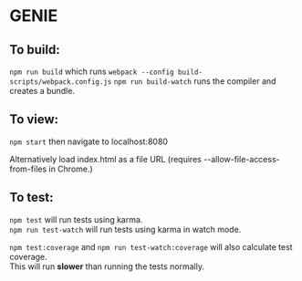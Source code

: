 # GENIE

## To build:

`npm run build` which runs `webpack --config build-scripts/webpack.config.js`
`npm run build-watch` runs the compiler and creates a bundle.


## To view:

`npm start` then navigate to localhost:8080

Alternatively load index.html as a file URL (requires
--allow-file-access-from-files in Chrome.)

## To test:

`npm test` will run tests using karma.  
`npm run test-watch` will run tests using karma in watch mode.  

`npm test:coverage` and `npm run test-watch:coverage` will also calculate test
coverage.  
This will run **slower** than running the tests normally.
